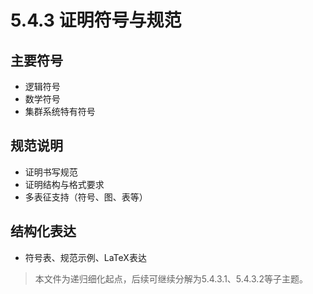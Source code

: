 # 5.4.3 证明符号与规范

## 主要符号

- 逻辑符号
- 数学符号
- 集群系统特有符号

## 规范说明

- 证明书写规范
- 证明结构与格式要求
- 多表征支持（符号、图、表等）

## 结构化表达

- 符号表、规范示例、LaTeX表达

> 本文件为递归细化起点，后续可继续分解为5.4.3.1、5.4.3.2等子主题。

